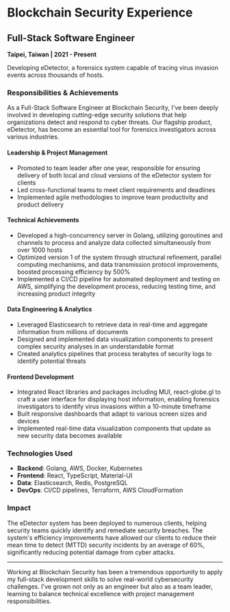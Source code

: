# Blockchain Security Experience

## Full-Stack Software Engineer
**Taipei, Taiwan | 2021 - Present**

Developing eDetector, a forensics system capable of tracing virus invasion events across thousands of hosts.

### Responsibilities & Achievements

As a Full-Stack Software Engineer at Blockchain Security, I've been deeply involved in developing cutting-edge security solutions that help organizations detect and respond to cyber threats. Our flagship product, eDetector, has become an essential tool for forensics investigators across various industries.

#### Leadership & Project Management
- Promoted to team leader after one year, responsible for ensuring delivery of both local and cloud versions of the eDetector system for clients
- Led cross-functional teams to meet client requirements and deadlines
- Implemented agile methodologies to improve team productivity and product delivery

#### Technical Achievements
- Developed a high-concurrency server in Golang, utilizing goroutines and channels to process and analyze data collected simultaneously from over 1000 hosts
- Optimized version 1 of the system through structural refinement, parallel computing mechanisms, and data transmission protocol improvements, boosted processing efficiency by 500%
- Implemented a CI/CD pipeline for automated deployment and testing on AWS, simplifying the development process, reducing testing time, and increasing product integrity

#### Data Engineering & Analytics
- Leveraged Elasticsearch to retrieve data in real-time and aggregate information from millions of documents
- Designed and implemented data visualization components to present complex security analyses in an understandable format
- Created analytics pipelines that process terabytes of security logs to identify potential threats

#### Frontend Development
- Integrated React libraries and packages including MUI, react-globe.gl to craft a user interface for displaying host information, enabling forensics investigators to identify virus invasions within a 10-minute timeframe
- Built responsive dashboards that adapt to various screen sizes and devices
- Implemented real-time data visualization components that update as new security data becomes available

### Technologies Used
- **Backend**: Golang, AWS, Docker, Kubernetes
- **Frontend**: React, TypeScript, Material-UI
- **Data**: Elasticsearch, Redis, PostgreSQL
- **DevOps**: CI/CD pipelines, Terraform, AWS CloudFormation

### Impact
The eDetector system has been deployed to numerous clients, helping security teams quickly identify and remediate security breaches. The system's efficiency improvements have allowed our clients to reduce their mean time to detect (MTTD) security incidents by an average of 60%, significantly reducing potential damage from cyber attacks.

---

Working at Blockchain Security has been a tremendous opportunity to apply my full-stack development skills to solve real-world cybersecurity challenges. I've grown not only as an engineer but also as a team leader, learning to balance technical excellence with project management responsibilities. 